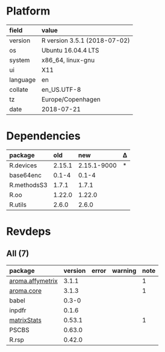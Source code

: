 # Platform

|field    |value                        |
|:--------|:----------------------------|
|version  |R version 3.5.1 (2018-07-02) |
|os       |Ubuntu 16.04.4 LTS           |
|system   |x86_64, linux-gnu            |
|ui       |X11                          |
|language |en                           |
|collate  |en_US.UTF-8                  |
|tz       |Europe/Copenhagen            |
|date     |2018-07-21                   |

# Dependencies

|package     |old    |new         |Δ  |
|:-----------|:------|:-----------|:--|
|R.devices   |2.15.1 |2.15.1-9000 |*  |
|base64enc   |0.1-4  |0.1-4       |   |
|R.methodsS3 |1.7.1  |1.7.1       |   |
|R.oo        |1.22.0 |1.22.0      |   |
|R.utils     |2.6.0  |2.6.0       |   |

# Revdeps

## All (7)

|package                                         |version |error |warning |note |
|:-----------------------------------------------|:-------|:-----|:-------|:----|
|[aroma.affymetrix](problems.md#aromaaffymetrix) |3.1.1   |      |        |1    |
|[aroma.core](problems.md#aromacore)             |3.1.3   |      |        |1    |
|babel                                           |0.3-0   |      |        |     |
|inpdfr                                          |0.1.6   |      |        |     |
|[matrixStats](problems.md#matrixstats)          |0.53.1  |      |        |1    |
|PSCBS                                           |0.63.0  |      |        |     |
|R.rsp                                           |0.42.0  |      |        |     |

